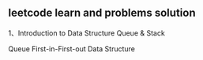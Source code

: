 ## leetcode learn and problems solution
1、Introduction to Data Structure Queue & Stack

   Queue First-in-First-out Data Structure

